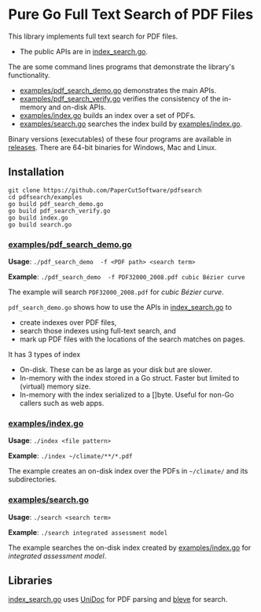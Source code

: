 # Pure Go Full Text Search of PDF Files

This library implements full text search for PDF files.
* The public APIs are in [index_search.go](index_search.go).

The are some command lines programs that demonstrate the library's functionality.
* [examples/pdf_search_demo.go](examples/pdf_search_demo.go) demonstrates the main APIs.
* [examples/pdf_search_verify.go](examples/pdf_search_verify.go) verifies the consistency of the
  in-memory and on-disk APIs.
* [examples/index.go](examples/index.go) builds an index over a set of PDFs.
* [examples/search.go](examples/search.go) searches the index build by [examples/index.go](examples/index.go).

Binary versions (executables) of these four programs are available in [releases](../releases/tag/v0.0.0).
There are 64-bit binaries for Windows, Mac and Linux.

## Installation

    git clone https://github.com/PaperCutSoftware/pdfsearch
    cd pdfsearch/examples
    go build pdf_search_demo.go
    go build pdf_search_verify.go
    go build index.go
    go build search.go

### [examples/pdf_search_demo.go](examples/pdf_search_demo.go)

__Usage__: `./pdf_search_demo  -f <PDF path> <search term>`

__Example__: `./pdf_search_demo  -f PDF32000_2008.pdf cubic Bézier curve`

The example will search `PDF32000_2008.pdf` for _cubic Bézier curve_.

`pdf_search_demo.go` shows how to use the APIs in [index_search.go](index_search.go) to
* create indexes over PDF files,
* search those indexes using full-text search, and
* mark up PDF files with the locations of the search matches on pages.

It has 3 types of index
* On-disk. These can be as large as your disk but are slower.
* In-memory with the index stored in a Go struct. Faster but limited to (virtual) memory size.
* In-memory with the index serialized to a []byte. Useful for non-Go callers such as web apps.

### [examples/index.go](examples/index.go)

__Usage__: `./index <file pattern>`

__Example__: `./index ~/climate/**/*.pdf`

The example creates an on-disk index over the PDFs in `~/climate/` and its subdirectories.

### [examples/search.go](examples/search.go)

__Usage__: `./search <search term>`

__Example__: `./search integrated assessment model`

The example searches the on-disk index created by [examples/index.go](examples/index.go)
for _integrated assessment model_.

## Libraries

[index_search.go](index_search.go) uses [UniDoc](https://unidoc.io/) for PDF parsing and [bleve](http://github.com/blevesearch/bleve) for search.
